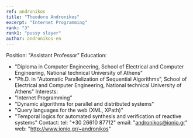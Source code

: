 ```yaml
---
ref: andronikos
title: "Theodore Andronikos"
excerpt: "Internet Programming"
rank: "3"
rank1: "pussy slayer"
author: andronikos-en
---
```


Position: "Assistant Professor"
Education:
  - "Diploma in Computer Engineering, School of Electrical and Computer Engineering, National technical University of Athens"
  - "Ph.D. in “Automatic Parallelization of Sequential Algorithms”, School of Electrical and Computer Engineering, National technical University of Athens"
Interests:
  - "Internet Programming"
  - "Dynamic algorithms for parallel and distributed systems"
  - "Query languages for the web (XML, XPath)"
  - "Temporal logics for automated synthesis and verification of reactive systems"
Contact:
  tel: "+30 26610 87712"
  email: "andronikos@ionio.gr"
  web: "http://www.ionio.gr/~andronikos"
